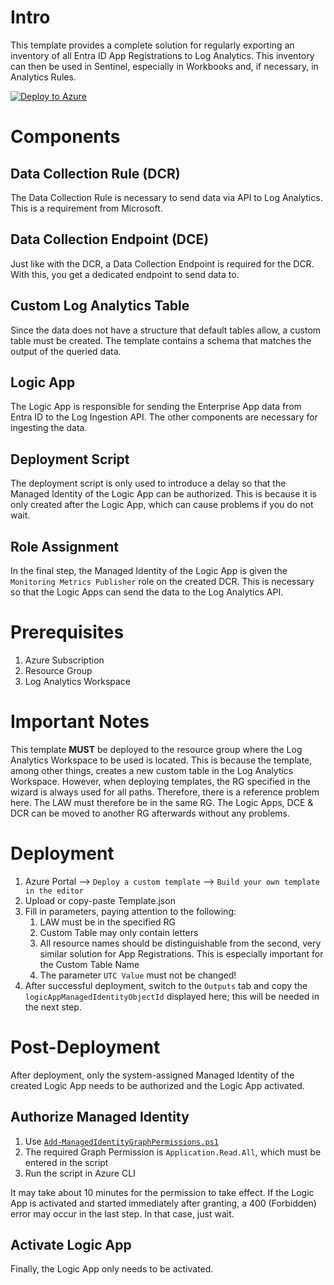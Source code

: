 # Intro
This template provides a complete solution for regularly exporting an inventory of all Entra ID App Registrations to Log Analytics. This inventory can then be used in Sentinel, especially in Workbooks and, if necessary, in Analytics Rules.

[![Deploy to Azure](https://aka.ms/deploytoazurebutton)](https://portal.azure.com/#create/Microsoft.Template/uri/https%3A%2F%2Fraw.githubusercontent.com%2FJLangthaler%2FSentinel-Enterprise-Applications-Inventory%2Frefs%2Fheads%2Fmain%2FTemplate.json)

# Components
## Data Collection Rule (DCR)
The Data Collection Rule is necessary to send data via API to Log Analytics. This is a requirement from Microsoft.

## Data Collection Endpoint (DCE)
Just like with the DCR, a Data Collection Endpoint is required for the DCR. With this, you get a dedicated endpoint to send data to.

## Custom Log Analytics Table
Since the data does not have a structure that default tables allow, a custom table must be created. The template contains a schema that matches the output of the queried data.

## Logic App
The Logic App is responsible for sending the Enterprise App data from Entra ID to the Log Ingestion API. The other components are necessary for ingesting the data.

## Deployment Script
The deployment script is only used to introduce a delay so that the Managed Identity of the Logic App can be authorized. This is because it is only created after the Logic App, which can cause problems if you do not wait.

## Role Assignment
In the final step, the Managed Identity of the Logic App is given the `Monitoring Metrics Publisher` role on the created DCR. This is necessary so that the Logic Apps can send the data to the Log Analytics API.

# Prerequisites
1. Azure Subscription
2. Resource Group
3. Log Analytics Workspace

# Important Notes
This template **MUST** be deployed to the resource group where the Log Analytics Workspace to be used is located.
This is because the template, among other things, creates a new custom table in the Log Analytics Workspace.
However, when deploying templates, the RG specified in the wizard is always used for all paths. Therefore, there is a reference problem here. The LAW must therefore be in the same RG.
The Logic Apps, DCE & DCR can be moved to another RG afterwards without any problems.

# Deployment
1. Azure Portal --> `Deploy a custom template` --> `Build your own template in the editor`
2. Upload or copy-paste Template.json
3. Fill in parameters, paying attention to the following:
    1. LAW must be in the specified RG
    2. Custom Table may only contain letters
    3. All resource names should be distinguishable from the second, very similar solution for App Registrations. This is especially important for the Custom Table Name
    4. The parameter `UTC Value` must not be changed!
4. After successful deployment, switch to the `Outputs` tab and copy the `logicAppManagedIdentityObjectId` displayed here; this will be needed in the next step.

# Post-Deployment
After deployment, only the system-assigned Managed Identity of the created Logic App needs to be authorized and the Logic App activated.

## Authorize Managed Identity
1. Use [`Add-ManagedIdentityGraphPermissions.ps1`](https://github.com/JLangthaler/Add-Managed-Identity-Graph-Permissions-PowerShell)
3. The required Graph Permission is `Application.Read.All`, which must be entered in the script
4. Run the script in Azure CLI

It may take about 10 minutes for the permission to take effect. If the Logic App is activated and started immediately after granting, a 400 (Forbidden) error may occur in the last step. In that case, just wait.

## Activate Logic App
Finally, the Logic App only needs to be activated.
